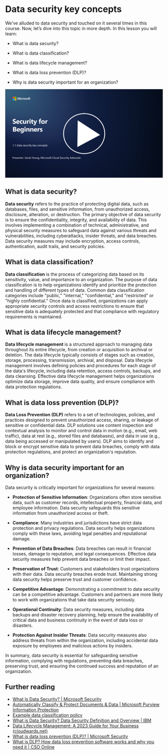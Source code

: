 # Data security key concepts

We’ve alluded to data security and touched on it several times in this course. Now, let’s dive into this topic in more depth. In this lesson you will learn:

- What is data security?

- What is data classification?

- What is data lifecycle management?

- What is data loss prevention (DLP)?

- Why is data security important for an organization?

[![Watch the video](images/7-1_placeholder.png)](https://learn-video.azurefd.net/vod/player?id=ace39247-1690-45fb-8f99-985abcb8e423)

## What is data security?

**Data security** refers to the practice of protecting digital data, such as databases, files, and sensitive information, from unauthorized access, disclosure, alteration, or destruction. The primary objective of data security is to ensure the confidentiality, integrity, and availability of data. This involves implementing a combination of technical, administrative, and physical security measures to safeguard data against various threats and vulnerabilities, including cyberattacks, insider threats, and data breaches. Data security measures may include encryption, access controls, authentication, audit trails, and security policies.

## What is data classification?

**Data classification** is the process of categorizing data based on its sensitivity, value, and importance to an organization. The purpose of data classification is to help organizations identify and prioritize the protection and handling of different types of data. Common data classification categories include "public," "internal," "confidential," and "restricted" or "highly confidential." Once data is classified, organizations can apply appropriate security controls and access restrictions to ensure that sensitive data is adequately protected and that compliance with regulatory requirements is maintained.

## What is data lifecycle management?

**Data lifecycle management** is a structured approach to managing data throughout its entire lifecycle, from creation or acquisition to archival or deletion. The data lifecycle typically consists of stages such as creation, storage, processing, transmission, archival, and disposal. Data lifecycle management involves defining policies and procedures for each stage of the data's lifecycle, including data retention, access controls, backups, and data cleansing. Effective data lifecycle management helps organizations optimize data storage, improve data quality, and ensure compliance with data protection regulations.

## What is data loss prevention (DLP)?

**Data Loss Prevention (DLP)** refers to a set of technologies, policies, and practices designed to prevent unauthorized access, sharing, or leakage of sensitive or confidential data. DLP solutions use content inspection and contextual analysis to monitor and control data in motion (e.g., email, web traffic), data at rest (e.g., stored files and databases), and data in use (e.g., data being accessed or manipulated by users). DLP aims to identify and block or encrypt sensitive data to prevent data breaches, comply with data protection regulations, and protect an organization's reputation.

## Why is data security important for an organization?

Data security is critically important for organizations for several reasons:

- **Protection of Sensitive Information**: Organizations often store sensitive data, such as customer records, intellectual property, financial data, and employee information. Data security safeguards this sensitive information from unauthorized access or theft.

- **Compliance**: Many industries and jurisdictions have strict data protection and privacy regulations. Data security helps organizations comply with these laws, avoiding legal penalties and reputational damage.

- **Prevention of Data Breaches**: Data breaches can result in financial losses, damage to reputation, and legal consequences. Effective data security measures help prevent data breaches or limit their impact.

- **Preservation of Trust**: Customers and stakeholders trust organizations with their data. Data security breaches erode trust. Maintaining strong data security helps preserve trust and customer confidence.

- **Competitive Advantage**: Demonstrating a commitment to data security can be a competitive advantage. Customers and partners are more likely to work with organizations that take data security seriously.

- **Operational Continuity**: Data security measures, including data backups and disaster recovery planning, help ensure the availability of critical data and business continuity in the event of data loss or disasters.

- **Protection Against Insider Threats**: Data security measures also address threats from within the organization, including accidental data exposure by employees and malicious actions by insiders.

In summary, data security is essential for safeguarding sensitive information, complying with regulations, preventing data breaches, preserving trust, and ensuring the continued success and reputation of an organization.

## Further reading

- [What Is Data Security? | Microsoft Security](https://www.microsoft.com/en-au/security/business/security-101/what-is-data-security?WT.mc_id=academic-96948-sayoung)
- [Automatically Classify & Protect Documents & Data | Microsoft Purview Information Protection](https://youtu.be/v8LqmzBUaOo)
- [Example data classification policy](https://www.cmu.edu/data/guidelines/data-classification.html)
- [What is Data Security? Data Security Definition and Overview | IBM](https://www.ibm.com/topics/data-security)
- [Data Lifecycle Management: A 2023 Guide for Your Business (cloudwards.net)](https://www.cloudwards.net/data-lifecycle-management/)
- [What is data loss prevention (DLP)? | Microsoft Security](https://www.microsoft.com/security/business/security-101/what-is-data-loss-prevention-dlp?WT.mc_id=academic-96948-sayoung)
- [What is DLP? How data loss prevention software works and why you need it | CSO Online](https://www.csoonline.com/article/569559/what-is-dlp-how-data-loss-prevention-software-works-and-why-you-need-it.html)


